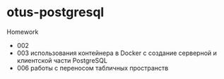 # otus-postgresql
Homework
- 002   
- 003   использования контейнера в Docker c создание серверной и клиентской части PostgreSQL
- 006   работы с переносом табличных пространств 
